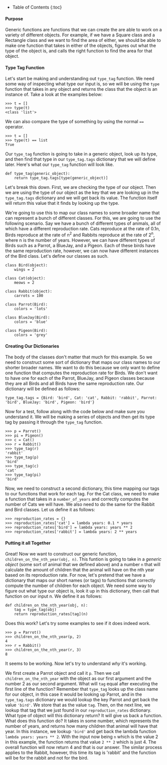 * Table of Contents
{:toc}

#### Purpose

<!--start-->
Generic functions are functions that we can create the are able to work on a variety of different objects. For example, if we have a Square class and a Rectangle class and we want to find the area of either, we should be able to make one function that takes in either of the objects, figures out what the type of the object is, and calls the right function to find the area for that object.
<!--end-->

#### Type Tag Function

Let's start be making and understanding out `type_tag` function. We need some way of inspecting what type our input is, so we will be using the `type` function that takes in any object and returns the class that the object is an instance of. Take a look at the examples below:

    >>> t = []
    >>> type(t)
    <class 'list'>

We can also compare the type of something by using the normal `==` operator.

    >>> t = []
    >>> type(t) == list
    True

Our `type_tag` function is going to take in a generic object, look up its type, and then find that type in our `type_tag.tags` dictionary that we will define later. Here's what our `type_tag` function will look like.

    def type_tag(generic_object):
        return type_tag.tags[type(generic_object)]

Let's break this down. First, we are checking the type of our object. Then we are using the type of our object as the key that we are looking up in the `type_tag.tags` dictionary and we will get back its value. The function itself will return this value that it finds by looking up the type.

We're going to use this to map our class names to some broader name that can represent a bunch of different classes. For this, we are going to use the following scenario. Say we have a bunch of different types of animals, all of which have a different reproduction rate. Cats reproduce at the rate of 0.1n, Birds reproduce at the rate of n<sup>2</sup> and Rabbits reproduce at the rate of 2<sup>n</sup>, where n is the number of years. However, we can have different types of Birds such as a Parrot, a BlueJay, and a Pigeon. Each of these birds have the same reproduction rate, however, we can now have different instances of the Bird class. Let's define our classes as such.

    class Bird(object):
        wings = 2

    class Cat(object):
        meows = 2

    class Rabbit(object):
        carrots = 100

    class Parrot(Bird):
        colors = 'lots'

    class BlueJay(Bird):
        colors = 'blue'

    class Pigeon(Bird):
        colors = 'grey'

#### Creating Our Dictionaries

The body of the classes don't matter that much for this example. So we need to construct some sort of dictionary that maps our class names to our shorter broader names. We want to do this because we only want to define one function that computes the reproduction rate for Birds. We don't want to have one for each of the Parrot, BlueJay, and Pigeon classes because they are all Birds and all Birds have the same reproduction rate. Our dictionary will be defined as follows:

    type_tag.tags = {Bird: 'bird', Cat: 'cat', Rabbit: 'rabbit', Parrot: 'bird', BlueJay: 'bird', Pigeon: 'bird'}

Now for a test, follow along with the code below and make sure you understand it. We will be making a series of objects and then get its type tag by passing it through the `type_tag` function.

    >>> p = Parrot()
    >>> pi = Pigeon()
    >>> c = Cat()
    >>> r = Rabbit()
    >>> type_tag(r)
    'rabbit'
    >>> type_tag(p)
    'bird'
    >>> type_tag(c)
    'cat'
    >>> type_tag(pi)
    'bird'

Now, we need to construct a second dictionary, this time mapping our tags to our functions that work for each tag. For the Cat class, we need to make a function that takes in a `number_of_years` and correctly computes the number of Cats we will have. We also need to do the same for the Rabbit and Bird classes. Let us define it as follows:

    >>> reproduction_rates = {}
    >>> reproduction_rates['cat'] = lambda years: 0.1 * years
    >>> reproduction_rates['bird'] = lambda years: years ** 2
    >>> reproduction_rates['rabbit'] = lambda years: 2 ** years

#### Putting it all Together

Great! Now we want to construct our generic function, `children_on_the_nth_year(obj, n)`. This funtion is going to take in a _generic object_ (some sort of animal that we defined above) and a number `n` that will calculate the amount of children that the animal will have on the nth year based on its reproduction rate. For now, let's pretend that we have a dictionary that maps our short names (or tags) to functions that correctly compute the number of children for each object. We need some way to figure out what type our object is, look it up in this dictionary, then call that function on our input n. We define it as follows:

    def children_on_the_nth_year(obj, n):
        tag = type_tag(obj)
        return reproduction_rates[tag](n)

Does this work? Let's try some examples to see if it does indeed work.

    >>> p = Parrot()
    >>> children_on_the_nth_year(p, 2)
    4
    >>> r = Rabbit()
    >>> children_on_the_nth_year(r, 3)
    8

It seems to be working. Now let's try to understand _why_ it's working.

We first create a Parrot object and call it `p`. Then we call `children_on_the_nth_year` with the object as our first argument and the number 2 as our second argument. What will `tag` equal after executing the first line of the function? Remember that `type_tag` looks up the class name for our object, in this case it would be looking up Parrot, and in the `type_tag.tags` dictionary we would lookup the key Parrot and get back the value `'bird'`. We store that as the value `tag`. Then, on the next line, we lookup that tag that we just found in our `reproduction_rates` dictionary. What type of object will this dictionary return? It will give us back a function. What does this function do? It takes in some number, which represents the number of years, and returns how many children that animal will have that year. In this instance, we lookup `'bird'` and get back the lambda function `lambda years: years ** 2`. With the input now being `n` which is the value 2 in this example, the function returns that value `2 ** 2` which is just 4. The overall function will now return 4 and that is our answer. The similar process applies to the Rabbit, however, this time its tag is 'rabbit' and the function will be for the rabbit and not for the bird. 